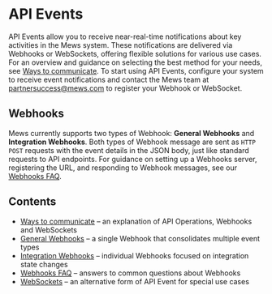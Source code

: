 # API Events

API Events allow you to receive near-real-time notifications about key activities in the Mews system.
These notifications are delivered via Webhooks or WebSockets, offering flexible solutions for various use cases.
For an overview and guidance on selecting the best method for your needs, see [Ways to communicate](communicate.md).
To start using API Events, configure your system to receive event notifications and contact the Mews team at [partnersuccess@mews.com](mailto:partnersuccess@mews.com) to register your Webhook or WebSocket.

## Webhooks

Mews currently supports two types of Webhook: __General Webhooks__ and __Integration Webhooks__.
Both types of Webhook message are sent as `HTTP POST` requests with the event details in the JSON body, just like standard requests to API endpoints.
For guidance on setting up a Webhooks server, registering the URL, and responding to Webhook messages, see our [Webhooks FAQ](wh-faq.md).

## Contents

* [Ways to communicate](communicate.md) – an explanation of API Operations, Webhooks and WebSockets
* [General Webhooks](wh-general.md) – a single Webhook that consolidates multiple event types
* [Integration Webhooks](wh-integration.md) – individual Webhooks focused on integration state changes
* [Webhooks FAQ](wh-faq.md) – answers to common questions about Webhooks
* [WebSockets](websockets.md) – an alternative form of API Event for special use cases
